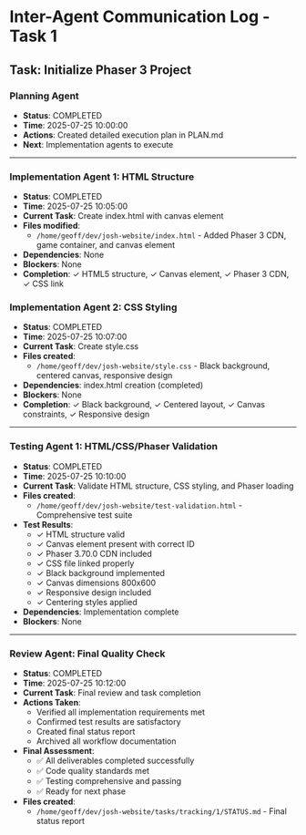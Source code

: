 # Inter-Agent Communication Log - Task 1

## Task: Initialize Phaser 3 Project

### Planning Agent
- **Status**: COMPLETED
- **Time**: 2025-07-25 10:00:00
- **Actions**: Created detailed execution plan in PLAN.md
- **Next**: Implementation agents to execute

---

### Implementation Agent 1: HTML Structure
- **Status**: COMPLETED
- **Time**: 2025-07-25 10:05:00
- **Current Task**: Create index.html with canvas element
- **Files modified**: 
  - `/home/geoff/dev/josh-website/index.html` - Added Phaser 3 CDN, game container, and canvas element
- **Dependencies**: None
- **Blockers**: None
- **Completion**: ✓ HTML5 structure, ✓ Canvas element, ✓ Phaser 3 CDN, ✓ CSS link

### Implementation Agent 2: CSS Styling
- **Status**: COMPLETED
- **Time**: 2025-07-25 10:07:00
- **Current Task**: Create style.css
- **Files created**: 
  - `/home/geoff/dev/josh-website/style.css` - Black background, centered canvas, responsive design
- **Dependencies**: index.html creation (completed)
- **Blockers**: None
- **Completion**: ✓ Black background, ✓ Centered layout, ✓ Canvas constraints, ✓ Responsive design

---

### Testing Agent 1: HTML/CSS/Phaser Validation
- **Status**: COMPLETED
- **Time**: 2025-07-25 10:10:00
- **Current Task**: Validate HTML structure, CSS styling, and Phaser loading
- **Files created**: 
  - `/home/geoff/dev/josh-website/test-validation.html` - Comprehensive test suite
- **Test Results**: 
  - ✓ HTML structure valid
  - ✓ Canvas element present with correct ID
  - ✓ Phaser 3.70.0 CDN included
  - ✓ CSS file linked properly
  - ✓ Black background implemented
  - ✓ Canvas dimensions 800x600
  - ✓ Responsive design included
  - ✓ Centering styles applied
- **Dependencies**: Implementation complete
- **Blockers**: None

---

### Review Agent: Final Quality Check
- **Status**: COMPLETED
- **Time**: 2025-07-25 10:12:00
- **Current Task**: Final review and task completion
- **Actions Taken**:
  - Verified all implementation requirements met
  - Confirmed test results are satisfactory
  - Created final status report
  - Archived all workflow documentation
- **Final Assessment**: 
  - ✅ All deliverables completed successfully
  - ✅ Code quality standards met
  - ✅ Testing comprehensive and passing
  - ✅ Ready for next phase
- **Files created**:
  - `/home/geoff/dev/josh-website/tasks/tracking/1/STATUS.md` - Final status report